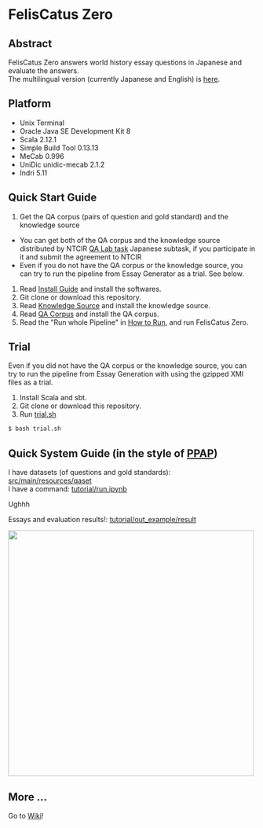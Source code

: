 # FelisCatus Zero 
## Abstract
FelisCatus Zero answers world history essay questions in Japanese and evaluate the answers.  
The multilingual version (currently Japanese and English) is <a href="https://github.com/ktr-skmt/FelisCatusZero-multilingual">here</a>.
 
## Platform
* Unix Terminal
* Oracle Java SE Development Kit 8
* Scala 2.12.1
* Simple Build Tool 0.13.13
* MeCab 0.996
* UniDic unidic-mecab 2.1.2
* Indri 5.11

## Quick Start Guide
1. Get the QA corpus (pairs of question and gold standard) and the knowledge source
 - You can get both of the QA corpus and the knowledge source distributed by NTCIR [QA Lab task](http://research.nii.ac.jp/qalab/) Japanese subtask, if you participate in it and submit the agreement to NTCIR
 - Even if you do not have the QA corpus or the knowledge source, you can try to run the pipeline from Essay Generator as a trial. See below.
1. Read [Install Guide](https://github.com/ktr-skmt/FelisCatusZero/wiki/Install-Guide) and install the softwares.
1. Git clone or download this repository.
1. Read [Knowledge Source](https://github.com/ktr-skmt/FelisCatusZero/wiki/Knowledge-Source) and install the knowledge source.
1. Read [QA Corpus](https://github.com/ktr-skmt/FelisCatusZero/wiki/QA-Corpus) and install the QA corpus.
1. Read the "Run whole Pipeline" in [How to Run](https://github.com/ktr-skmt/FelisCatusZero/wiki/How-to-Run), and run FelisCatus Zero.

## Trial
Even if you did not have the QA corpus or the knowledge source, you can try to run the pipeline from Essay Generation with using the gzipped XMI files as a trial.

1. Install Scala and sbt.
1. Git clone or download this repository.
1. Run [trial.sh](trial.sh)

```bash
$ bash trial.sh
```

## Quick System Guide (in the style of [PPAP](https://www.youtube.com/watch?v=0E00Zuayv9Q))
I have datasets (of questions and gold standards): [src/main/resources/qaset](https://github.com/ktr-skmt/FelisCatusZero/tree/master/src/main/resources/qaset)  
I have a command: [tutorial/run.ipynb](https://github.com/ktr-skmt/FelisCatusZero/blob/master/tutorial/run.ipynb)

Ughhh

Essays and evaluation results!: [tutorial/out_example/result](https://github.com/ktr-skmt/FelisCatusZero/tree/master/tutorial/out_example/result)

<a href="https://github.com/ktr-skmt/FelisCatusZero/blob/master/tutorial/image/pipeline.png?raw=true" target="_blank"><img src="https://github.com/ktr-skmt/FelisCatusZero/blob/master/tutorial/image/pipeline.png?raw=true" width="500px"/></a>

## More ...
Go to [Wiki](https://github.com/ktr-skmt/FelisCatusZero/wiki/)!
